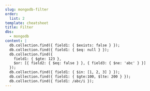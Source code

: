 ```yaml
---
slug: mongodb-filter
order:
  list: 2
template: cheatsheet
title: Filter
dbs:
  - mongodb
content: |
  db.collection.find({ field1: { $exists: false } });
  db.collection.find({ field1: { $eq: null } });
  db.collection.find({ 
    field1: { $gte: 123 },
    $or: [{ field2: { $eq: false } }, { field3: { $ne: 'abc' } }]
  });
  db.collection.find({ field1: { $in: [1, 2, 3] } });
  db.collection.find({ field1: { $gte:100, $lte: 200 } });
  db.collection.find({ field1: /abc/i });
---
```

